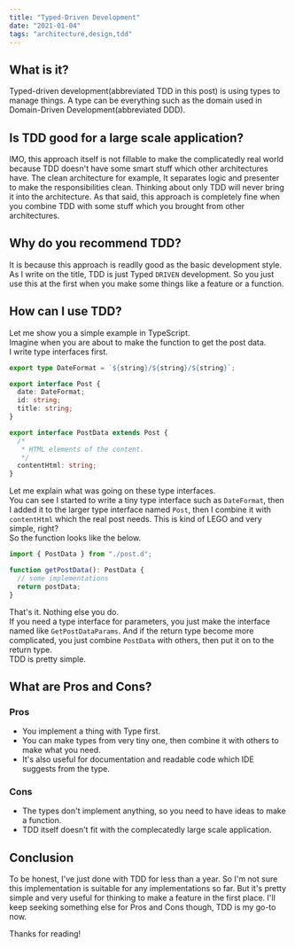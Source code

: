 ```yaml
---
title: "Typed-Driven Development"
date: "2021-01-04"
tags: "architecture,design,tdd"
---
```


## What is it?

Typed-driven development(abbreviated TDD in this post) is using types to manage things. A type can be everything such as the domain used in Domain-Driven Development(abbreviated DDD).

## Is TDD good for a large scale application?

IMO, this approach itself is not fillable to make the complicatedly real world because TDD doesn't have some smart stuff which other architectures have. The clean architecture for example, It separates logic and presenter to make the responsibilities clean. Thinking about only TDD will never bring it into the architecture. As that said, this approach is completely fine when you combine TDD with some stuff which you brought from other architectures.

## Why do you recommend TDD?

It is because this approach is readlly good as the basic development style. As I write on the title, TDD is just Typed `DRIVEN` development. So you just use this at the first when you make some things like a feature or a function.

## How can I use TDD?

Let me show you a simple example in TypeScript.  
Imagine when you are about to make the function to get the post data.  
I write type interfaces first.

```typescript
export type DateFormat = `${string}/${string}/${string}`;

export interface Post {
  date: DateFormat;
  id: string;
  title: string;
}

export interface PostData extends Post {
  /*
   * HTML elements of the content.
   */
  contentHtml: string;
}
```

Let me explain what was going on these type interfaces.  
You can see I started to write a tiny type interface such as `DateFormat`, then I added it to the larger type interface named `Post`, then I combine it with `contentHtml` which the real post needs. This is kind of LEGO and very simple, right?  
So the function looks like the below.

```typescript
import { PostData } from "./post.d";

function getPostData(): PostData {
  // some implementations
  return postData;
}
```

That's it. Nothing else you do.  
If you need a type interface for parameters, you just make the interface named like `GetPostDataParams`. And if the return type become more complicated, you just combine `PostData` with others, then put it on to the return type.  
TDD is pretty simple.

## What are Pros and Cons?

### Pros

- You implement a thing with Type first.
- You can make types from very tiny one, then combine it with others to make what you need.
- It's also useful for documentation and readable code which IDE suggests from the type.

### Cons

- The types don't implement anything, so you need to have ideas to make a function.
- TDD itself doesn't fit with the complecatedly large scale application.

## Conclusion

To be honest, I've just done with TDD for less than a year. So I'm not sure this implementation is suitable for any implementations so far. But it's pretty simple and very useful for thinking to make a feature in the first place. I'll keep seeking something else for Pros and Cons though, TDD is my go-to now.

Thanks for reading!
